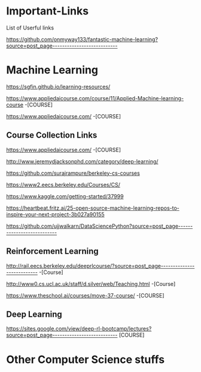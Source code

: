 # Important-Links
List of Userful links

https://github.com/onmyway133/fantastic-machine-learning?source=post_page---------------------------

# Machine Learning
https://sgfin.github.io/learning-resources/

https://www.appliedaicourse.com/course/11/Applied-Machine-learning-course -[COURSE]

https://www.appliedaicourse.com/ -[COURSE]

## Course Collection Links

https://www.appliedaicourse.com/ -[COURSE]

http://www.jeremydjacksonphd.com/category/deep-learning/

https://github.com/surajrampure/berkeley-cs-courses

https://www2.eecs.berkeley.edu/Courses/CS/

https://www.kaggle.com/getting-started/37999

https://heartbeat.fritz.ai/25-open-source-machine-learning-repos-to-inspire-your-next-project-3b027a90155

https://github.com/ujjwalkarn/DataSciencePython?source=post_page---------------------------

## Reinforcement Learning
http://rail.eecs.berkeley.edu/deeprlcourse/?source=post_page---------------------------  -[Course]

http://www0.cs.ucl.ac.uk/staff/d.silver/web/Teaching.html    -[Course]

https://www.theschool.ai/courses/move-37-course/ -[COURSE]


## Deep Learning 

https://sites.google.com/view/deep-rl-bootcamp/lectures?source=post_page---------------------------   [COURSE]

# Other Computer Science stuffs

